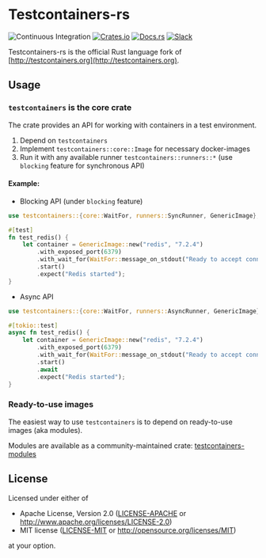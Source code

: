 # Testcontainers-rs

![Continuous Integration](https://github.com/testcontainers/testcontainers-rs/actions/workflows/ci.yml/badge.svg)
[![Crates.io](https://img.shields.io/crates/v/testcontainers.svg)](https://crates.io/crates/testcontainers)
[![Docs.rs](https://docs.rs/testcontainers/badge.svg)](https://docs.rs/testcontainers)
[![Slack](https://img.shields.io/badge/Slack-join-orange?style=flat&logo=slack&)](https://join.slack.com/t/testcontainers/shared_invite/zt-2gra37tid-n9xDJGjjVb7hMRanGjowkw)

Testcontainers-rs is the official Rust language fork of [http://testcontainers.org](http://testcontainers.org).

## Usage

### `testcontainers` is the core crate

The crate provides an API for working with containers in a test environment.

1. Depend on `testcontainers`
2. Implement `testcontainers::core::Image` for necessary docker-images
3. Run it with any available runner `testcontainers::runners::*` (use `blocking` feature for synchronous API)

#### Example:

- Blocking API (under `blocking` feature)

```rust
use testcontainers::{core::WaitFor, runners::SyncRunner, GenericImage};

#[test]
fn test_redis() {
    let container = GenericImage::new("redis", "7.2.4")
        .with_exposed_port(6379)
        .with_wait_for(WaitFor::message_on_stdout("Ready to accept connections"))
        .start()
        .expect("Redis started");
}
```

- Async API

```rust
use testcontainers::{core::WaitFor, runners::AsyncRunner, GenericImage};

#[tokio::test]
async fn test_redis() {
    let container = GenericImage::new("redis", "7.2.4")
        .with_exposed_port(6379)
        .with_wait_for(WaitFor::message_on_stdout("Ready to accept connections"))
        .start()
        .await
        .expect("Redis started");
}
```

### Ready-to-use images

The easiest way to use `testcontainers` is to depend on ready-to-use images (aka modules).

Modules are available as a community-maintained crate: [testcontainers-modules](https://github.com/testcontainers/testcontainers-rs-modules-community)

## License

Licensed under either of

- Apache License, Version 2.0
  ([LICENSE-APACHE](LICENSE-Apache-2.0) or http://www.apache.org/licenses/LICENSE-2.0)
- MIT license
  ([LICENSE-MIT](LICENSE-MIT) or http://opensource.org/licenses/MIT)

at your option.
